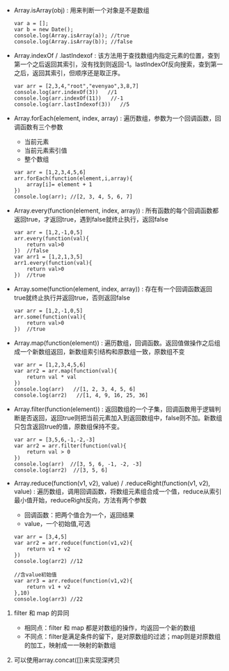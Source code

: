 - Array.isArray(obj) : 用来判断一个对象是不是数组
    ```
    var a = [];
    var b = new Date();
    console.log(Array.isArray(a)); //true
    console.log(Array.isArray(b)); //false
    ```

- Array.indexOf / .lastIndexof : 该方法用于查找数组内指定元素的位置，查到第一个之后返回其索引，没有找到则返回-1。lastIndexOf反向搜索，查到第一之后，返回其索引，但顺序还是取正序。
    ```
    var arr = [2,3,4,"root","evenyao",3,8,7]
    console.log(arr.indexOf(3))   //1
    console.log(arr.indexOf(11))   //-1
    console.log(arr.lastIndexof(3))   //5
    ```

- Array.forEach(element, index, array) : 遍历数组，参数为一个回调函数，回调函数有三个参数
    - 当前元素
    - 当前元素索引值
    - 整个数组
    ```
    var arr = [1,2,3,4,5,6]
    arr.forEach(function(element,i,array){
        array[i]= element + 1
    })
    console.log(arr); //[2, 3, 4, 5, 6, 7]
    ```

- Array.every(function(element, index, array)) : 所有函数的每个回调函数都返回true，才返回true，遇到false就终止执行，返回false
    ```
    var arr = [1,2,-1,0,5]
    arr.every(function(val){
        return val>0
    })  //false
    var arr1 = [1,2,1,3,5]
    arr1.every(function(val){
        return val>0
    })  //true
    ```
- Array.some(function(element, index, array)) : 存在有一个回调函数返回true就终止执行并返回true，否则返回false
    ```
    var arr = [1,2,-1,0,5]
    arr.some(function(val){
        return val>0
    })  //true
    ```
- Array.map(function(element)) : 遍历数组，回调函数。返回值做操作之后组成一个新数组返回，新数组索引结构和原数组一致，原数组不变
    ```
    var arr = [1,2,3,4,5,6]
    var arr2 = arr.map(function(val){
        return val * val
    })
    console.log(arr)   //[1, 2, 3, 4, 5, 6]
    console.log(arr2)   //[1, 4, 9, 16, 25, 36]
    ```

- Array.filter(function(element)) : 返回数组的一个子集，回调函数用于逻辑判断是否返回，返回true则把当前元素加入到返回数组中，false则不加。新数组只包含返回true的值，原数组保持不变。
    ```
    var arr = [3,5,6,-1,-2,-3]
    var arr2 = arr.filter(function(val){
        return val > 0
    })
    console.log(arr)  //[3, 5, 6, -1, -2, -3]
    console.log(arr2)  //[3, 5, 6]
    ```

- Array.reduce(function(v1, v2), value) / .reduceRight(function(v1, v2), value) : 遍历数组，调用回调函数，将数组元素组合成一个值，reduce从索引最小值开始，reduceRight反向，方法有两个参数
    - 回调函数：把两个值合为一个，返回结果
    - value，一个初始值,可选
    ```
    var arr = [3,4,5]
    var arr2 = arr.reduce(function(v1,v2){
        return v1 + v2
    })  
    console.log(arr2) //12

    //含value初始值
    var arr3 = arr.reduce(function(v1,v2){
        return v1 + v2
    },10)
    console.log(arr3) //22
    ```



1. filter 和 map 的异同
    - 相同点：filter 和 map 都是对数组的操作，均返回一个新的数组
    - 不同点：filter是满足条件的留下，是对原数组的过滤；map则是对原数组的加工，映射成一一映射的新数组


2. 可以使用array.concat([])来实现深拷贝